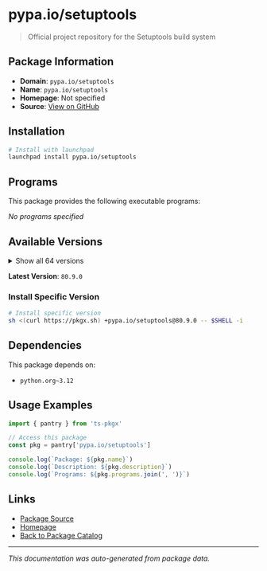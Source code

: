 # pypa.io/setuptools

> Official project repository for the Setuptools build system

## Package Information

- **Domain**: `pypa.io/setuptools`
- **Name**: `pypa.io/setuptools`
- **Homepage**: Not specified
- **Source**: [View on GitHub](https://github.com/pkgxdev/pantry/tree/main/projects/pypa.io/setuptools/package.yml)

## Installation

```bash
# Install with launchpad
launchpad install pypa.io/setuptools
```

## Programs

This package provides the following executable programs:

*No programs specified*

## Available Versions

<details>
<summary>Show all 64 versions</summary>

- `80.9.0`, `80.8.0`, `80.7.1`, `80.7.0`, `80.6.0`
- `80.4.0`, `80.3.1`, `80.3.0`, `80.2.0`, `80.1.0`
- `80.0.1`, `80.0.0`, `79.0.1`, `79.0.0`, `78.1.1`
- `78.1.0`, `78.0.2`, `78.0.1`, `77.0.3`, `77.0.1`
- `76.1.0`, `76.0.0`, `75.9.1`, `75.9.0`, `75.8.2`
- `75.8.1`, `75.8.0`, `75.7.0`, `75.6.0`, `75.5.0`
- `75.4.0`, `75.3.1`, `75.3.0`, `75.2.0`, `75.1.0`
- `75.0.0`, `74.1.3`, `74.1.2`, `74.1.1`, `74.1.0`
- `74.0.0`, `73.0.0`, `72.2.0`, `72.1.0`, `72.0.0`
- `71.1.0`, `71.0.4`, `71.0.3`, `71.0.2`, `71.0.1`
- `71.0.0`, `70.3.0`, `70.2.0`, `70.1.1`, `70.1.0`
- `70.0.0`, `69.5.1`, `69.4.2`, `69.4.1`, `69.4.0`
- `69.3.1`, `69.3.0`, `69.2.0`, `69.1.1`

</details>

**Latest Version**: `80.9.0`

### Install Specific Version

```bash
# Install specific version
sh <(curl https://pkgx.sh) +pypa.io/setuptools@80.9.0 -- $SHELL -i
```

## Dependencies

This package depends on:

- `python.org~3.12`

## Usage Examples

```typescript
import { pantry } from 'ts-pkgx'

// Access this package
const pkg = pantry['pypa.io/setuptools']

console.log(`Package: ${pkg.name}`)
console.log(`Description: ${pkg.description}`)
console.log(`Programs: ${pkg.programs.join(', ')}`)
```

## Links

- [Package Source](https://github.com/pkgxdev/pantry/tree/main/projects/pypa.io/setuptools/package.yml)
- [Homepage](#)
- [Back to Package Catalog](../../../package-catalog.md)

---

*This documentation was auto-generated from package data.*
